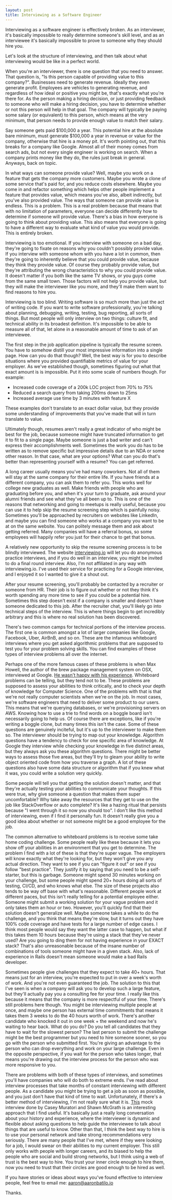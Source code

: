 ```yaml
---
layout: post
title: Interviewing as a Software Engineer
---
```

Interviewing as a software engineer is effectively broken. As an interviewer, it's basically impossible to really determine someone's skill level, and as an interviewee it's basically impossible to prove to someone why they should hire you.

Let's look at the structure of interviewing, and then talk about what interviewing would be like in a perfect world.

When you're an interviewer, there is one question that you need to answer. That question is, "Is this person capable of providing value to this company?". Businesses need to generate revenue. Ideally they even generate profit. Employees are vehicles to generating revenue, and regardless of how ideal or positive you might be, that's exactly what you're there for. As the person making a hiring decision, or just providing feedback to someone who will make a hiring decision, you have to determine whether or not this person will help in that goal. The company will typically be paying some salary (or equivalent) to this person, which means at the very minimum, that person needs to provide enough value to match their salary.

Say someone gets paid $100,000 a year. This potential hire at the absolute bare minimum, must generate $100,000 a year in revenue or value for the company, otherwise that hire is a money pit. It's worth pointing out, that this breaks for a company like Google. Almost all of their money comes from search ads, but not every single engineer is working on search. When a company prints money like they do, the rules just break in general. Anyways, back on topic.

In what ways can someone provide value? Well, maybe you work on a feature that gets the company more customers. Maybe you wrote a clone of some service that's paid for, and you reduce costs elsewhere. Maybe you come in and refactor something which helps other people implement a feature that provides value, which means you've also, albeit indirectly, but you've also provided value. The ways that someone can provide value is endless. This is a problem. This is a real problem because that means that with no limitation of parameters, everyone can decide differently how to determine if someone will provide value. There's a bias in how everyone is going to think about providing value. This also means that everyone is going to have a different way to evaluate what kind of value you would provide. This is entirely broken.

Interviewing is too emotional. If you interview with someone on a bad day, they're going to fixate on reasons why you couldn't possibly provide value. If you interview with someone whom with you have a lot in common, then they're going to inherently believe that you could provide value, because they think they provide value. Of course they probably provide value, but they're attributing the wrong characteristics to why you could provide value. It doesn't matter if you both like the same TV shows, or you guys come from the same small town. Those factors will not help you provide value, but they will make the interviewer like you more, and they'll make them want to find reasons to hire you.

Interviewing is too blind. Writing software is so much more than just the act of writing code. If you want to write software professionally, you're talking about planning, debugging, writing, testing, bug reporting, all sorts of things. But most people will only interview on two things: culture fit, and technical ability in its broadest definition. It's impossible to be able to measure all of that, let alone in a reasonable amount of time to ask of an interviewee.

The first step in the job application pipeline is typically the resume screen. You have to somehow distill your most impressive information into a single page. How can you do that though? Well, the best way is for you to describe situations where you provided quantifiable metrics of value for your employer. As we've established though, sometimes figuring out what that exact amount is is impossible. Put it into some scale of numbers though. For example:  
- Increased code coverage of a 200k LOC project from 70% to 75%  
- Reduced a search query from taking 200ms down to 25ms  
- Increased average use time by 3 minutes with feature X

These examples don't translate to an exact dollar value, but they provide some understanding of improvements that you've made that will in turn translate to value.

Ultimately though, resumes aren't really a great indicator of who might be best for the job, because someone might have truncated information to get it to fit to a single page. Maybe someone is just a bad writer and can't express their accomplishments well. Sometimes the work you do has to be written as to remove specific but impressive details due to an NDA or some other reason. In that case, what are your options? What can you do that's better than representing yourself with a resume? You can get referred.

A long career usually means you've had many coworkers. Not all of them will stay at the same company for their entire life. If you have friends at a different company, you can ask them to refer you. This works well for college new graduates as well. Make friends with people who are graduating before you, and when it's your turn to graduate, ask around your alumni friends and see what they've all been up to. This is one of the reasons that networking and going to meetups is really useful, because you can use it to help skip the resume screening step which is painfully noisy. Sometimes you'll be approached by recruiters on websites like LinkedIn, and maybe you can find someone who works at a company you want to be at on the same website. You can politely message them and ask about getting referred. Many companies will have a referral bonus, so some employees will happily refer you just for their chance to get that bonus.

A relatively new opportunity to skip the resume screening process is to be blindly interviewed. The website [interviewing.io](https://interviewing.io/) will let you do anonymous practice interviews, and if you do well in an interview, you might be invited to do a final round interview. Also, I'm not affiliated in any way with interviewing.io. I've used their service for practicing for a Google interview, and I enjoyed it so I wanted to give it a shout out.

After your resume screening, you'll probably be contacted by a recruiter or someone from HR. Their job is to figure out whether or not they think it's worth spending any more time to see if you could be a potential hire. Sometimes this step doesn't exist if a company is smaller and doesn't have someone dedicated to this job. After the recruiter chat, you'll likely go into technical steps of the interview. This is where things begin to get incredibly arbitrary and this is where no real solution has been discovered.

There's two common camps for technical portions of the interview process. The first one is common amongst a lot of larger companies like Google, Facebook, Uber, AirBnB, and so on. These are the infamous whiteboard interviews where you get asked algorithmic problems that are supposed to test you for your problem solving skills. You can find examples of these types of interview problems all over the internet.

Perhaps one of the more famous cases of these problems is when Max Howell, the author of the brew package management system on OSX, interviewed at Google. [He wasn't happy with his experience](https://twitter.com/mxcl/status/608682016205344768). Whiteboard problems can be telling, but they tend not to be. These problems are supposed to assess your abilities to think critically, and to check your depth of knowledge for Computer Science. One of the problems with that is that we're not really computer scientists when we're on the job. In most cases, we're software engineers that need to deliver some product to our users. This means that we're querying databases, or we're provisioning servers on AWS. Knowing how to use a trie to find words on a boggle board isn't necessarily going to help us. Of course there are exceptions, like if you're writing a boggle clone, but many times this isn't the case. Some of these questions are genuinely inciteful, but it's up to the interviewer to make them so. The interviewer should be trying to map out your knowledge. Algorithm questions have a tendency to check for one specific area of knowledge. At Google they interview while checking your knowledge in five distinct areas, but they always ask you these algorithm questions. There might be better ways to assess those five areas, but they'll try to gleam your ability to write object oriented code from how you traverse a graph. A lot of these questions also have some data structure or algorithm that if you knew what it was, you could write a solution very quickly.

Some people will tell you that getting the solution doesn't matter, and that they're actually testing your abilities to communicate your thoughts. If this were true, why give someone a question that makes them super uncomfortable? Why take away the resources that they get to use on the job like StackOverflow or auto complete? It's like a hazing ritual that persists because "I went through it so now you should too". I don't like this method of interviewing, even if I find it personally fun. It doesn't really give you a good idea about whether or not someone might be a good employee for the job.

The common alternative to whiteboard problems is to receive some take home coding challenge. Some people really like these because it lets you show off your abilities in an environment that you get to determine. The problem I find with a lot of these is that they're super vague. The employers will know exactly what they're looking for, but they won't give you any actual direction. They want to see if you can "figure it out" or see if you follow "best practice". They justify it by saying that you need to be a self-starter, but this is garbage. Someone might spend 30 minutes working on your challenge, but some people might spend 20+ hours doing all sorts of testing, CI/CD, and who knows what else. The size of these projects also tends to be way off base with what's reasonable. Different people work at different paces, but this isn't really telling for a potential employee either. Someone might submit a working solution for your vague problem and it only takes them an hour or two. However, you'll quickly find that their solution doesn't generalize well. Maybe someone takes a while to do the challenge, and you think that means they're slow, but it turns out they have 100% code coverage and have tests for a large number of edge cases. I think most people would say they want the latter case to happen, but what if this takes them 10 hours because they're using a stack that they've never used? Are you going to ding them for not having experience in your EXACT stack? That's also unreasonable because of the insane number of combinations of tools someone might have in a given stack. Also, lack of experience in Rails doesn't mean someone would make a bad Rails developer.

Sometimes people give challenges that they expect to take 40+ hours. That means just for an interview, you're expected to put in over a week's worth of work. And you're not even guaranteed the job. The solution to this that I've seen is when a company will ask you to develop such a large feature, but they'll actually pay you a consulting fee for your time. I really like this because it means that the company is more respectful of your time. There's still problems here though. You might be interviewing multiple people at once, and maybe one person has external time commitments that means it takes them 3 weeks to do the 40 hours worth of work. There's another candidate who knocked it out in one week + the weekend and now he's waiting to hear back. What do you do? Do you tell all candidates that they have to wait for the slowest person? The last person to submit the challenge might be the best programmer but you need to hire someone sooner, so you go with the person who submitted first. You're giving an advantage to the person who can drop everything and work on your large challenge. Even in the opposite perspective, if you wait for the person who takes longer, that means you're drawing out the interview process for the person who was more responsive to you.

There are problems with both of these types of interviews, and sometimes you'll have companies who will do both to extreme ends. I've read about interview processes that take months of constant interviewing with different people. As a candidate you might be trying to get a job as soon as possible, and you just don't have that kind of time to wait. Unfortunately, if there's a better method of interviewing, I'm not really sure what it is. [This](https://www.youtube.com/watch?v=cfyWvJdsDRI) mock interview done by Casey Muratori and Shawn McGrath is an interesting approach that I find useful. It's basically just a really long conversation about your history and experience, where the interviewer is dynamic and flexible about asking questions to help guide the interviewee to talk about things that are useful to know. Other than that, I think the best way to hire is to use your personal network and take strong recommendations very seriously. There are many people that I've met, where if they were looking for a job, I would swear on their abilities to my current employer. This still only works with people with longer careers, and its biased to help the people who are social and build strong networks, but I think using a web of trust is the best way to hire. You trust your inner circle enough to hire them, now you need to trust that their circles are good enough to be hired as well.

If you have stories or ideas about ways you've found effective to interview people, feel free to email me: aaron@aaronbatilo.io

Thanks.
